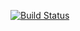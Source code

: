 [![Build Status](https://travis-ci.org/Korna/lab56.svg?branch=master)](https://travis-ci.org/Korna/lab56)